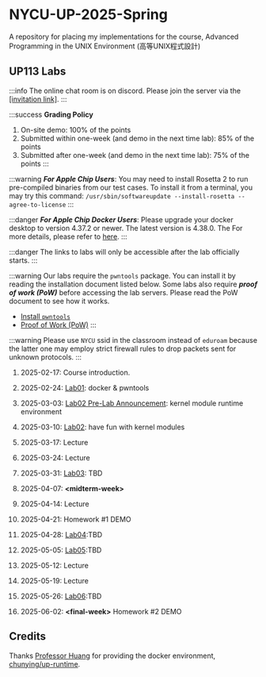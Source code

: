 # NYCU-UP-2025-Spring

A repository for placing my implementations for the course, Advanced Programming in the UNIX Environment (高等UNIX程式設計)

## UP113 Labs

:::info
The online chat room is on discord. Please join the server via the [[invitation link]](https://discord.gg/RUbAsM2Gqs).
:::

:::success
**Grading Policy**

1. On-site demo: 100% of the points
2. Submitted within one-week (and demo in the next time lab): 85% of the points
3. Submitted after one-week (and demo in the next time lab): 75% of the points
   :::

:::warning
**_For Apple Chip Users_**: You may need to install Rosetta 2 to run pre-compiled binaries from our test cases. To install it from a terminal, you may try this command:
`/usr/sbin/softwareupdate --install-rosetta --agree-to-license`
:::

:::danger
**_For Apple Chip Docker Users_**: Please upgrade your docker desktop to version 4.37.2 or newer. The latest version is 4.38.0. The For more details, please refer to [here](https://docs.docker.com/desktop/cert-revoke-solution/#upgrade-to-docker-desktop-version-4372-recommended).
:::

:::danger
The links to labs will only be accessible after the lab officially starts.
:::

:::warning
Our labs require the `pwntools` package. You can install it by reading the installation document listed below. Some labs also require **_proof of work (PoW)_** before accessing the lab servers. Please read the PoW document to see how it works.

- [Install `pwntools`](https://md.zoolab.org/s/EleTCdAQ5)
- [Proof of Work (PoW)](https://md.zoolab.org/s/EHSmQ0szV)
  :::

:::warning
Please use `NYCU` ssid in the classroom instead of `eduroam` because the latter one may employ strict firewall rules to drop packets sent for unknown protocols.
:::

1. 2025-02-17: Course introduction.

1. 2025-02-24: [Lab01](https://md.zoolab.org/0pa9UFRDT7CnbF1qe-m5Pw): docker & pwntools

1. 2025-03-03: [Lab02 Pre-Lab Announcement](https://md.zoolab.org/yHdtmVBwT02hDTuaUVwzZQ): kernel module runtime environment

1. 2025-03-10: [Lab02](https://md.zoolab.org/daTPELuWSpC9TJd9y4FDCg): have fun with kernel modules

1. 2025-03-17: Lecture

1. 2025-03-24: Lecture

1. 2025-03-31: [Lab03](): TBD

1. 2025-04-07: **&lt;midterm-week&gt;**

1. 2025-04-14: Lecture

1. 2025-04-21: Homework #1 DEMO

1. 2025-04-28: [Lab04]():TBD

1. 2025-05-05: [Lab05]():TBD

1. 2025-05-12: Lecture

1. 2025-05-19: Lecture

1. 2025-05-26: [Lab06]():TBD

1. 2025-06-02: **&lt;final-week&gt;** Homework #2 DEMO

## Credits

Thanks [Professor Huang](https://people.cs.nycu.edu.tw/~chuang/) for providing the docker environment, [chunying/up-runtime](https://github.com/chunying/up-runtime).

